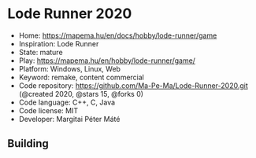 # Lode Runner 2020

- Home: https://mapema.hu/en/docs/hobby/lode-runner/game
- Inspiration: Lode Runner
- State: mature
- Play: https://mapema.hu/en/hobby/lode-runner/game/
- Platform: Windows, Linux, Web
- Keyword: remake, content commercial
- Code repository: https://github.com/Ma-Pe-Ma/Lode-Runner-2020.git (@created 2020, @stars 15, @forks 0)
- Code language: C++, C, Java
- Code license: MIT
- Developer: Margitai Péter Máté

## Building
